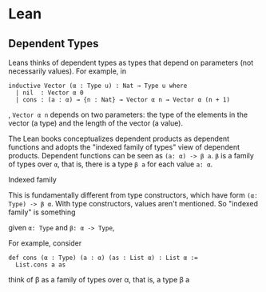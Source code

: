 # Lean

## Dependent Types
Leans thinks of dependent types as types that depend on parameters (not necessarily values).
For example, in

```lean
inductive Vector (α : Type u) : Nat → Type u where
  | nil  : Vector α 0
  | cons : (a : α) → {n : Nat} → Vector α n → Vector α (n + 1)
```
, `Vector α n` depends on two parameters: the type of the elements in the vector (a type) and the length of the vector (a value).

The Lean books conceptualizes dependent products as dependent functions and adopts
the "indexed family of types" view of dependent products.
Dependent functions can be seen as `(a: α) -> β a`. `β` is a family of types over `α`, that is, there is a type `β a` for each value `a: α`. 

Indexed family

This is fundamentally different from type constructors, which have form `(α: Type) -> β α`. With type constructors, values aren't mentioned.
So "indexed family" is something 

 given `α: Type` and `β: α -> Type`, 


For example, consider
```lean
def cons (α : Type) (a : α) (as : List α) : List α :=
  List.cons a as
```





think of β as a family of types over α, that is, a type β a